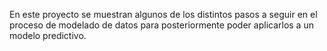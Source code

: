 En este proyecto se muestran algunos de los distintos pasos a seguir en el proceso de modelado de datos para posteriormente poder aplicarlos a un modelo predictivo.

